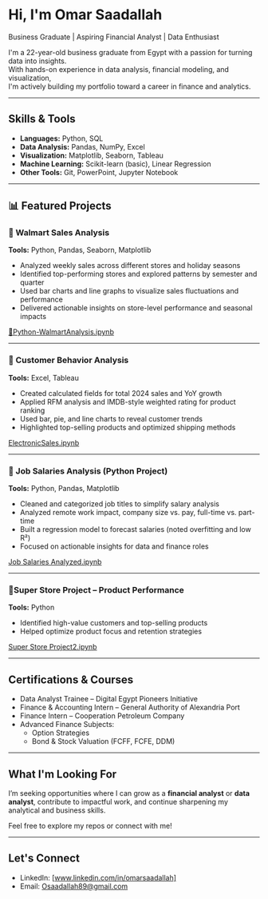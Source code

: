 # Hi, I'm Omar Saadallah  
Business Graduate | Aspiring Financial Analyst | Data Enthusiast  

I'm a 22-year-old business graduate from Egypt with a passion for turning data into insights.  
With hands-on experience in data analysis, financial modeling, and visualization,  
I'm actively building my portfolio toward a career in finance and analytics.

---

## Skills & Tools  
- **Languages:** Python, SQL  
- **Data Analysis:** Pandas, NumPy, Excel  
- **Visualization:** Matplotlib, Seaborn, Tableau  
- **Machine Learning:** Scikit-learn (basic), Linear Regression  
- **Other Tools:** Git, PowerPoint, Jupyter Notebook

---

## 📊 Featured Projects

### 🔹 Walmart Sales Analysis  
**Tools:** Python, Pandas, Seaborn, Matplotlib  
- Analyzed weekly sales across different stores and holiday seasons  
- Identified top-performing stores and explored patterns by semester and quarter  
- Used bar charts and line graphs to visualize sales fluctuations and performance  
- Delivered actionable insights on store-level performance and seasonal impacts  

[🔗Python-WalmartAnalysis.ipynb](https://github.com/omarsaad25/OmarSaadallah_Portfolio/blob/main/Project01-Python-WalmartAnalysis3.ipynb)

---

### 🔹 Customer Behavior Analysis 
**Tools:** Excel, Tableau  
- Created calculated fields for total 2024 sales and YoY growth
- Applied RFM analysis and IMDB-style weighted rating for product ranking 
- Used bar, pie, and line charts to reveal customer trends  
- Highlighted top-selling products and optimized shipping methods  

[ElectronicSales.ipynb](https://github.com/omarsaad25/OmarSaadallah_Portfolio/blob/main/ElectronicSales.ipynb)

---

### 🔹 Job Salaries Analysis (Python Project)  
**Tools:** Python, Pandas, Matplotlib  
- Cleaned and categorized job titles to simplify salary analysis  
- Analyzed remote work impact, company size vs. pay, full-time vs. part-time  
- Built a regression model to forecast salaries (noted overfitting and low R²)  
- Focused on actionable insights for data and finance roles  

[Job Salaries Analyzed.ipynb](https://github.com/omarsaad25/CognoRise-Infotech/blob/main/Job%20Salaries%20Analyzed.ipynb)

---

### 🔹Super Store Project – Product Performance  
**Tools:** Python    
- Identified high-value customers and top-selling products  
- Helped optimize product focus and retention strategies  

[Super Store Project2.ipynb](https://github.com/omarsaad25/OmarSaadallah_Portfolio/blob/4bcd10329ea6ad230ac08f3a7591b9bef7b8d54a/Super%20Store%20Project2.ipynb)

---

## Certifications & Courses  
- Data Analyst Trainee – Digital Egypt Pioneers Initiative  
- Finance & Accounting Intern – General Authority of Alexandria Port  
- Finance Intern – Cooperation Petroleum Company  
- Advanced Finance Subjects:  
  - Option Strategies  
  - Bond & Stock Valuation (FCFF, FCFE, DDM)

---

## What I'm Looking For  
I’m seeking opportunities where I can grow as a **financial analyst** or **data analyst**, contribute to impactful work, and continue sharpening my analytical and business skills.

Feel free to explore my repos or connect with me!

---

## Let's Connect  
- LinkedIn: [www.linkedin.com/in/omarsaadallah]
- Email: Osaadallah89@gmail.com
